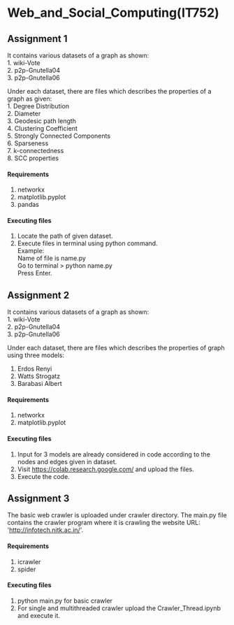 # Web_and_Social_Computing(IT752)
## Assignment 1  
It contains various datasets of a graph as shown:  
    1. wiki-Vote  
    2. p2p-Gnutella04  
    3. p2p-Gnutella06  

Under each dataset, there are files which describes the properties of a graph as given:  
    1. Degree Distribution  
    2. Diameter  
    3. Geodesic path length  
    4. Clustering Coefficient   
    5. Strongly Connected Components  
    6. Sparseness  
    7. k-connectedness  
    8. SCC properties
   
#### Requirements
1. networkx  
2. matplotlib.pyplot  
3. pandas  

#### Executing files 
1. Locate the path of given dataset.  
2. Execute files in terminal using python command.  
Example:  
Name of file is name.py  
Go to terminal > python name.py  
Press Enter.

## Assignment 2  
It contains various datasets of a graph as shown:  
    1. wiki-Vote  
    2. p2p-Gnutella04  
    3. p2p-Gnutella06  

Under each dataset, there are files which describes the properties of graph using three models:  
1. Erdos Renyi  
2. Watts Strogatz  
3. Barabasi Albert  

#### Requirements
1. networkx  
2. matplotlib.pyplot  

#### Executing files 
1. Input for 3 models are already considered in code according to the nodes and edges given in dataset. 
2. Visit https://colab.research.google.com/ and upload the files.  
3. Execute the code.  


## Assignment 3
The basic web crawler is uploaded under crawler directory. The main.py file contains the crawler program where it is crawling the website URL: 'http://infotech.nitk.ac.in/'.

#### Requirements
1. icrawler  
2. spider 

#### Executing files 
1. python main.py for basic crawler  
2. For single and multithreaded crawler upload the Crawler_Thread.ipynb and execute it.
